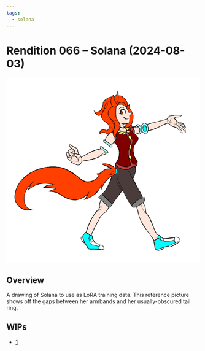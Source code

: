 ```yaml
---
tags:
  - solana
---
```


# Rendition 066 – Solana (2024-08-03)

<img src="assets/2024-08-03_image-195.png">

## Overview

A drawing of Solana to use as LoRA training data. This reference picture shows off the gaps between her armbands and her usually-obscured tail ring.

## WIPs

- [1](https://cdn.discordapp.com/attachments/1208868988851847168/1269481349123674182/image.png)
